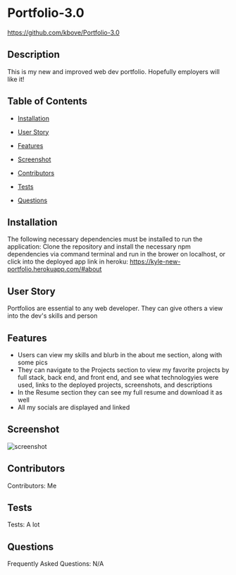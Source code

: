 # Portfolio-3.0
https://github.com/kbove/Portfolio-3.0
    
## Description
This is my new and improved web dev portfolio. Hopefully employers will like it!
    
## Table of Contents
    
* [Installation](#Installation)
    
* [User Story](#Usage)

* [Features](#Features)
    
* [Screenshot](#Screenshot)

* [Contributors](#Contributors)
    
* [Tests](#Tests)
    
* [Questions](#Question)
    
## Installation <a id="Installation"></a>
The following necessary dependencies must be installed to run the application: Clone the repository and install the necessary npm dependencies via command terminal and run in the brower on localhost, or click into the deployed app link in heroku: https://kyle-new-portfolio.herokuapp.com/#about
    
## User Story <a id="Usage"></a>
Portfolios are essential to any web developer. They can give others a view into the dev's skills and person

## Features <a id="Features"></a>
- Users can view my skills and blurb in the about me section, along with some pics
- They can navigate to the Projects section to view my favorite projects by full stack, back end, and front end, and see what technologyies were used, links to the deployed projects, screenshots, and descriptions
- In the Resume section they can see my full resume and download it as well
- All my socials are displayed and linked

## Screenshot <a id='Screenshot'></a>
![screenshot](https://user-images.githubusercontent.com/89953218/149602491-ca3f99bc-44bf-40d9-920b-a4e59b1ef500.JPG)

    
## Contributors <a id="Contributors"></a>
Contributors: Me
    
## Tests <a id="Tests"></a>
Tests: A lot
    
## Questions <a id="Question"></a>
Frequently Asked Questions: N/A
    
